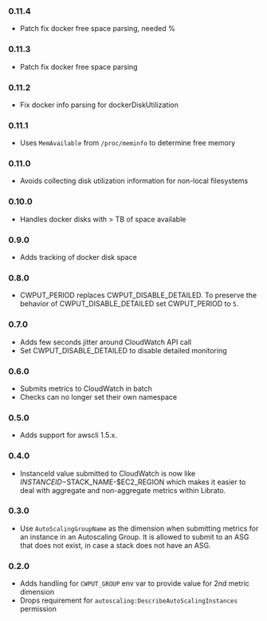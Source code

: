### 0.11.4

- Patch fix docker free space parsing, needed %

### 0.11.3

- Patch fix docker free space parsing

### 0.11.2

- Fix docker info parsing for dockerDiskUtilization

### 0.11.1

- Uses `MemAvailable` from `/proc/meminfo` to determine free memory

### 0.11.0

- Avoids collecting disk utilization information for non-local filesystems

### 0.10.0

- Handles docker disks with > TB of space available

### 0.9.0

- Adds tracking of docker disk space

### 0.8.0

- CWPUT_PERIOD replaces CWPUT_DISABLE_DETAILED. To preserve the behavior of
  CWPUT_DISABLE_DETAILED set CWPUT_PERIOD to `5`.

### 0.7.0

- Adds few seconds jitter around CloudWatch API call
- Set CWPUT_DISABLE_DETAILED to disable detailed monitoring

### 0.6.0

- Submits metrics to CloudWatch in batch
- Checks can no longer set their own namespace

### 0.5.0

- Adds support for awscli 1.5.x.

### 0.4.0

- InstanceId value submitted to CloudWatch is now like
  $INSTANCEID-$STACK_NAME-$EC2_REGION which makes it easier to deal with
  aggregate and non-aggregate metrics within Librato.

### 0.3.0

- Use `AutoScalingGroupName` as the dimension when submitting metrics for an
  instance in an Autoscaling Group.  It is allowed to submit to an ASG that does
  not exist, in case a stack does not have an ASG.

### 0.2.0

- Adds handling for `CWPUT_GROUP` env var to provide value for 2nd metric dimension
- Drops requirement for `autoscaling:DescribeAutoScalingInstances` permission
